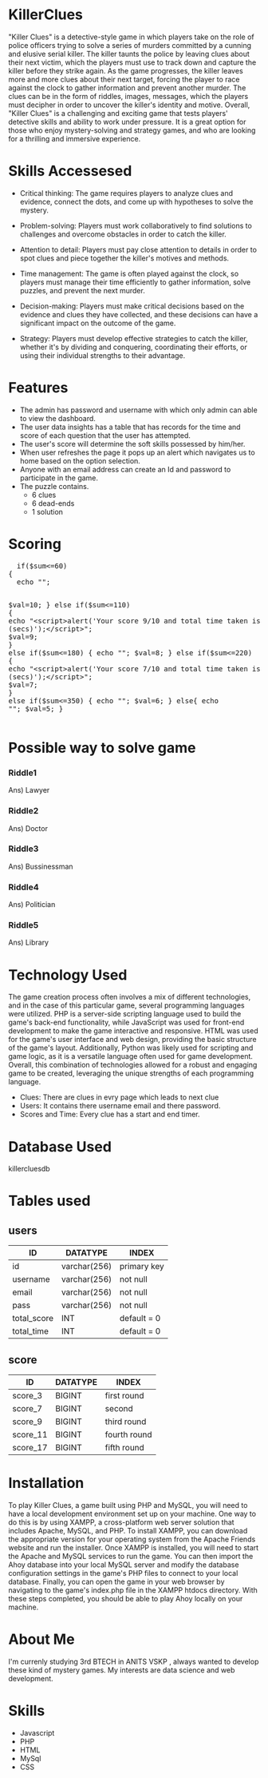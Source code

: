 # KillerClues

"Killer Clues" is a detective-style game in which players take on the role of police officers trying to solve a series of murders committed by a cunning and elusive serial killer. The killer taunts the police by leaving clues about their next victim, which the players must use to track down and capture the killer before they strike again.
As the game progresses, the killer leaves more and more clues about their next target, forcing the player to race against the clock to gather information and prevent another murder. The clues can be in the form of riddles, images, messages, which the players must decipher in order to uncover the killer's identity and motive.
Overall, "Killer Clues" is a challenging and exciting game that tests players' detective skills and ability to work  under pressure. It is a great option for those who enjoy mystery-solving and strategy games, and who are looking for a thrilling and immersive experience.


# Skills Accessesed

* Critical thinking: The game requires players to analyze clues and evidence, connect the dots, and come up with hypotheses to solve the mystery.

* Problem-solving: Players must work collaboratively to find solutions to challenges and overcome obstacles in order to catch the killer.

* Attention to detail: Players must pay close attention to details in order to spot clues and piece together the killer's motives and methods.

* Time management: The game is often played against the clock, so players must manage their time efficiently to gather information, solve puzzles, and prevent the next murder.

* Decision-making: Players must make critical decisions based on the evidence and clues they have collected, and these decisions can have a significant impact on the outcome of the game.

* Strategy: Players must develop effective strategies to catch the killer, whether it's by dividing and conquering, coordinating their efforts, or using their individual strengths to their advantage. 

# Features 

* The admin has password and username with which only admin can able to view the dashboard.
* The user data insights has a table that has records for the time and score of each question that the user has attempted.
* The user's score will determine the soft skills possessed by him/her.
* When user refreshes the page it pops up an alert which navigates us to home based on the option selection.
* Anyone with an email address can create an Id and password to participate in the game.
* The puzzle contains.
  * 6 clues
  * 6 dead-ends
  * 1 solution 
# Scoring
  <pre>
  if($sum<=60)
{
  echo "<script>alert('Your score 10/10 and total time taken is $sum (secs)');</script>";
  $val=10;
}
else if($sum<=110)
{
  echo "<script>alert('Your score 9/10 and total time taken is $sum (secs)');</script>";
  $val=9;
}
else if($sum<=180)
{
  echo "<script>alert('Your score 8/10 and total time taken is $sum (secs)');</script>";
  $val=8;
}
else if($sum<=220)
{
  echo "<script>alert('Your score 7/10 and total time taken is $sum (secs)');</script>";
  $val=7;
}
else if($sum<=350)
{
  echo "<script>alert('Your score 6/10 and total time taken is $sum (secs)');</script>";
  $val=6;
}
else{
  echo "<script>alert('Your score 5/10 and total time taken is $sum (secs)');</script>";
  $val=5;
}
  </pre>

# Possible way to solve game

### Riddle1 
Ans) Lawyer

### Riddle2
Ans) Doctor

### Riddle3
Ans) Bussinessman

### Riddle4
Ans) Politician

### Riddle5
Ans) Library

#  Technology Used
The game creation process often involves a mix of different technologies, and in the case of this particular game, several programming languages were utilized. PHP is a server-side scripting language used to build the game's back-end functionality, while JavaScript was used for front-end development to make the game interactive and responsive. HTML was used for the game's user interface and web design, providing the basic structure of the game's layout. Additionally, Python was likely used for scripting and game logic, as it is a versatile language often used for game development. Overall, this combination of technologies allowed for a robust and engaging game to be created, leveraging the unique strengths of each programming language.
* Clues: There are clues in evry page which leads to next clue
* Users: It contains there username email and there password.
* Scores and Time: Every clue has a start and end timer.

# Database Used

killercluesdb

# Tables used

## users
| ID | DATATYPE | INDEX |
| --- | --- | --- |
| id | varchar(256) | primary key |
| username | varchar(256) | not null  |
| email | varchar(256) | not null |
| pass | varchar(256) | not null |
| total_score | INT | default = 0 |
| total_time | INT | default = 0 |
## score
| ID | DATATYPE | INDEX |
| --- | --- | --- |
| score_3 | BIGINT | first round |
| score_7 | BIGINT | second |
| score_9 | BIGINT | third round |
| score_11 | BIGINT | fourth round |
| score_17 | BIGINT | fifth round |

# Installation
To play Killer Clues, a game built using PHP and MySQL, you will need to have a local development environment set up on your machine. One way to do this is by using XAMPP, a cross-platform web server solution that includes Apache, MySQL, and PHP. To install XAMPP, you can download the appropriate version for your operating system from the Apache Friends website and run the installer. Once XAMPP is installed, you will need to start the Apache and MySQL services to run the game. You can then import the Ahoy database into your local MySQL server and modify the database configuration settings in the game's PHP files to connect to your local database. Finally, you can open the game in your web browser by navigating to the game's index.php file in the XAMPP htdocs directory. With these steps completed, you should be able to play Ahoy locally on your machine.

# About Me
I'm currenly studying 3rd BTECH in ANITS VSKP , always wanted to develop these kind of mystery games. My interests are data science and web development.
# Skills
* Javascript
* PHP
* HTML
* MySql
* CSS
